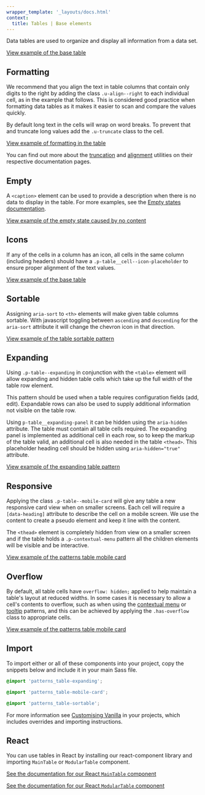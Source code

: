 ```yaml
---
wrapper_template: '_layouts/docs.html'
context:
  title: Tables | Base elements
---
```


Data tables are used to organize and display all information from a data set.

<div class="embedded-example"><a href="/docs/examples/base/table/" class="js-example">
View example of the base table
</a></div>

## Formatting

We recommend that you align the text in table columns that contain only digits
to the right by adding the class `.u-align--right` to each individual cell,
as in the example that follows. This is considered good practice when formatting
data tables as it makes it easier to scan and compare the values quickly.

By default long text in the cells will wrap on word breaks. To prevent that and
truncate long values add the `.u-truncate` class to the cell.

<div class="embedded-example"><a href="/docs/examples/patterns/tables/table-formatting" class="js-example">
View example of formatting in the table
</a></div>

You can find out more about the [truncation](/docs/utilities/truncate) and
[alignment](/docs/utilities/align) utilities on their respective documentation pages.

## Empty

A `<caption>` element can be used to provide a description when there is no data to display in the table. For more examples, see the [Empty states documentation](/docs/patterns/empty-state).

<div class="embedded-example"><a href="/docs/examples/patterns/empty-state/no-content" class="js-example">
View example of the empty state caused by no content
</a></div>

## Icons

If any of the cells in a column has an icon, all cells in the same column (including headers) should have a `.p-table__cell--icon-placeholder` to ensure proper alignment of the text values.

<div class="embedded-example"><a href="/docs/examples/patterns/tables/table-icons" class="js-example">
View example of the base table
</a></div>

## Sortable

Assigning `aria-sort` to `<th>` elements will make given table columns sortable. With javascript toggling between `ascending` and `descending` for the `aria-sort` attribute it will change the chevron icon in that direction.

<div class="embedded-example"><a href="/docs/examples/patterns/tables/table-sortable/" class="js-example">
View example of the table sortable pattern
</a></div>

## Expanding

Using `.p-table--expanding` in conjunction with the `<table>` element will allow expanding and hidden table cells which take up the full width of the table row element.

This pattern should be used when a table requires configuration fields (add, edit). Expandable rows can also be used to supply additional information not visible on the table row.

Using `p-table__expanding-panel` it can be hidden using the `aria-hidden` attribute. The table must contain all table cells required. The expanding panel is implemented as additional cell in each row, so to keep the markup of the table valid, an additional cell is also needed in the table `<thead>`. This placeholder heading cell should be hidden using `aria-hidden="true"` attribute.

<div class="embedded-example"><a href="/docs/examples/patterns/tables/table-expanding/" class="js-example">
View example of the expanding table pattern
</a></div>

## Responsive

Applying the class `.p-table--mobile-card` will give any table a new responsive card view when on smaller screens. Each cell will require
a `[data-heading]` attribute to describe the cell on a mobile screen. We use the content to create a pseudo element and keep it line with the content.

The `<thead>` element is completely hidden from view on a smaller screen and if the table holds a `.p-contextual-menu` pattern all the children elements will be visible and be interactive.

<div class="embedded-example"><a href="/docs/examples/patterns/tables/table-mobile-card/" class="js-example">
View example of the patterns table mobile card
</a></div>

## Overflow

By default, all table cells have `overflow: hidden;` applied to help maintain a table's layout at reduced widths. In some cases it is necessary to allow a cell's contents to overflow, such as when using the [contextual menu](/docs/patterns/contextual-menu) or [tooltip](/docs/patterns/tooltips) patterns, and this can be achieved by applying the `.has-overflow` class to appropriate cells.

<div class="embedded-example"><a href="/docs/examples/patterns/tables/table-overflow" class="js-example">
View example of the patterns table mobile card
</a></div>

## Import

To import either or all of these components into your project, copy the snippets below and include it in your main Sass file.

```scss
@import 'patterns_table-expanding';
```

```scss
@import 'patterns_table-mobile-card';
```

```scss
@import 'patterns_table-sortable';
```

For more information see [Customising Vanilla](/docs/customising-vanilla/) in your projects, which includes overrides and importing instructions.

## React

You can use tables in React by installing our react-component library and importing `MainTable` or `ModularTable` component.

[See the documentation for our React `MainTable` component](https://canonical.github.io/react-components/?path=/docs/maintable--default-story#maintable)

[See the documentation for our React `ModularTable` component](https://canonical.github.io/react-components/?path=/docs/modulartable--default-story)
